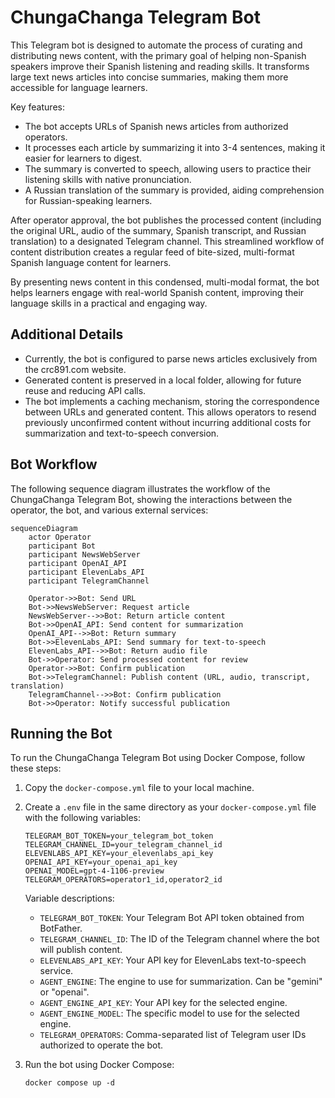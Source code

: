 # ChungaChanga Telegram Bot

This Telegram bot is designed to automate the process of curating and distributing news content, with the primary goal of helping non-Spanish speakers improve their Spanish listening and reading skills. It transforms large text news articles into concise summaries, making them more accessible for language learners.

Key features:
- The bot accepts URLs of Spanish news articles from authorized operators.
- It processes each article by summarizing it into 3-4 sentences, making it easier for learners to digest.
- The summary is converted to speech, allowing users to practice their listening skills with native pronunciation.
- A Russian translation of the summary is provided, aiding comprehension for Russian-speaking learners.

After operator approval, the bot publishes the processed content (including the original URL, audio of the summary, Spanish transcript, and Russian translation) to a designated Telegram channel. This streamlined workflow of content distribution creates a regular feed of bite-sized, multi-format Spanish language content for learners.

By presenting news content in this condensed, multi-modal format, the bot helps learners engage with real-world Spanish content, improving their language skills in a practical and engaging way.

## Additional Details

- Currently, the bot is configured to parse news articles exclusively from the crc891.com website.
- Generated content is preserved in a local folder, allowing for future reuse and reducing API calls.
- The bot implements a caching mechanism, storing the correspondence between URLs and generated content. This allows operators to resend previously unconfirmed content without incurring additional costs for summarization and text-to-speech conversion.

## Bot Workflow

The following sequence diagram illustrates the workflow of the ChungaChanga Telegram Bot, showing the interactions between the operator, the bot, and various external services:

```mermaid
sequenceDiagram
    actor Operator
    participant Bot
    participant NewsWebServer
    participant OpenAI_API
    participant ElevenLabs_API
    participant TelegramChannel

    Operator->>Bot: Send URL
    Bot->>NewsWebServer: Request article
    NewsWebServer-->>Bot: Return article content
    Bot->>OpenAI_API: Send content for summarization
    OpenAI_API-->>Bot: Return summary
    Bot->>ElevenLabs_API: Send summary for text-to-speech
    ElevenLabs_API-->>Bot: Return audio file
    Bot->>Operator: Send processed content for review
    Operator->>Bot: Confirm publication
    Bot->>TelegramChannel: Publish content (URL, audio, transcript, translation)
    TelegramChannel-->>Bot: Confirm publication
    Bot->>Operator: Notify successful publication
```

## Running the Bot

To run the ChungaChanga Telegram Bot using Docker Compose, follow these steps:

1. Copy the `docker-compose.yml` file to your local machine.

2. Create a `.env` file in the same directory as your `docker-compose.yml` file with the following variables:
   
    ```
    TELEGRAM_BOT_TOKEN=your_telegram_bot_token
    TELEGRAM_CHANNEL_ID=your_telegram_channel_id
    ELEVENLABS_API_KEY=your_elevenlabs_api_key
    OPENAI_API_KEY=your_openai_api_key
    OPENAI_MODEL=gpt-4-1106-preview
    TELEGRAM_OPERATORS=operator1_id,operator2_id
    ```

    Variable descriptions:
    - `TELEGRAM_BOT_TOKEN`: Your Telegram Bot API token obtained from BotFather.
    - `TELEGRAM_CHANNEL_ID`: The ID of the Telegram channel where the bot will publish content.
    - `ELEVENLABS_API_KEY`: Your API key for ElevenLabs text-to-speech service.
    - `AGENT_ENGINE`: The engine to use for summarization. Can be "gemini" or "openai".
    - `AGENT_ENGINE_API_KEY`: Your API key for the selected engine.
    - `AGENT_ENGINE_MODEL`: The specific model to use for the selected engine.
    - `TELEGRAM_OPERATORS`: Comma-separated list of Telegram user IDs authorized to operate the bot.

3. Run the bot using Docker Compose:
    ```
    docker compose up -d
    ```

